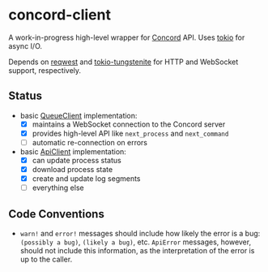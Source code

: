 # concord-client

A work-in-progress high-level wrapper for [Concord](https://github.com/walmartlabs/concord/) API.
Uses [tokio](https://tokio.rs/) for async I/O.

Depends on [reqwest](https://github.com/seanmonstar/reqwest) and
[tokio-tungstenite](https://github.com/snapview/tokio-tungstenite/) for HTTP and
WebSocket support, respectively.

## Status

- basic [QueueClient](src/queue_client.rs) implementation:
  - [x] maintains a WebSocket connection to the Concord server
  - [x] provides high-level API like `next_process` and `next_command`
  - [ ] automatic re-connection on errors
- basic [ApiClient](src/api_client.rs) implementation:
  - [x] can update process status
  - [x] download process state
  - [x] create and update log segments
  - [ ] everything else

## Code Conventions

- `warn!` and `error!` messages should include how likely the error is a bug:
  `(possibly a bug)`, `(likely a bug)`, etc. `ApiError` messages, however, should
  not include this information, as the interpretation of the error is up to the
  caller.
